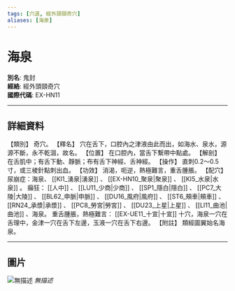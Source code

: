 ```yaml
---
tags: [穴道, 經外頭頸奇穴]
aliases: [海泉]
---
```


# 海泉

**別名**: 鬼封  
**經絡**: 經外頭頸奇穴  
**國際代碼**: EX-HN11  

---

## 詳細資料
【類別】
奇穴。
【釋名】
穴在舌下，口腔內之津液由此而出，如海水、泉水，源源不斷，永不乾涸，故名。
【位置】
在口腔內，當舌下繫帶中點處。
【解剖】
在舌肌中；有舌下動、靜脈；布有舌下神經、舌神經。
【操作】
直刺0.2～0.5寸，或三棱針點刺出血。
【功效】
消渴，呃逆，熱極難言，重舌腫脹。
【配穴】
尿崩症：海泉、 [[KI1_湧泉|湧泉]] 、 [[EX-HN10_聚泉|聚泉]] 、 [[KI5_水泉|水泉]] 。
癲狂： [[人中]] 、 [[LU11_少商|少商]] 、 [[SP1_隱白|隱白]] 、 [[PC7_大陵|大陵]] 、 [[BL62_申脈|申脈]] 、 [[DU16_風府|風府]] 、 [[ST6_頰車|頰車]] 、 [[RN24_承漿|承漿]] 、 [[PC8_勞宮|勞宮]] 、 [[DU23_上星|上星]] 、 [[LI11_曲池|曲池]] 、海泉。
重舌腫脹，熱極難言： [[EX-UE11_十宣|十宣]] 十穴，海泉一穴在舌理中，金津一穴在舌下左邊，玉液一穴在舌下右邊。
【附註】
類經圖翼始名海泉。

---

## 圖片
![無描述](https://yibian.hopto.org/pic/shu16/414.gif)
_無描述_

